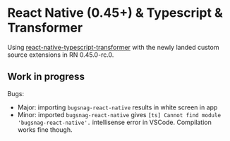 # React Native (0.45+) & Typescript & Transformer

Using [react-native-typescript-transformer](https://github.com/ds300/react-native-typescript-transformer) with the newly landed custom source extensions in RN 0.45.0-rc.0.

## Work in progress

Bugs:

- Major: importing `bugsnag-react-native` results in white screen in app
- Minor: imported `bugsnag-react-native` gives `[ts] Cannot find module 'bugsnag-react-native'.` intellisense error in VSCode. Compilation works fine though.